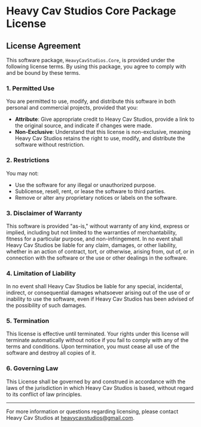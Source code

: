 # Heavy Cav Studios Core Package License

## License Agreement

This software package, `HeavyCavStudios.Core`, is provided under the following license terms. By using this package, you agree to comply with and be bound by these terms.

### 1. Permitted Use
You are permitted to use, modify, and distribute this software in both personal and commercial projects, provided that you:
- **Attribute**: Give appropriate credit to Heavy Cav Studios, provide a link to the original source, and indicate if changes were made.
- **Non-Exclusive**: Understand that this license is non-exclusive, meaning Heavy Cav Studios retains the right to use, modify, and distribute the software without restriction.

### 2. Restrictions
You may not:
- Use the software for any illegal or unauthorized purpose.
- Sublicense, resell, rent, or lease the software to third parties.
- Remove or alter any proprietary notices or labels on the software.

### 3. Disclaimer of Warranty
This software is provided "as-is," without warranty of any kind, express or implied, including but not limited to the warranties of merchantability, fitness for a particular purpose, and non-infringement. In no event shall Heavy Cav Studios be liable for any claim, damages, or other liability, whether in an action of contract, tort, or otherwise, arising from, out of, or in connection with the software or the use or other dealings in the software.

### 4. Limitation of Liability
In no event shall Heavy Cav Studios be liable for any special, incidental, indirect, or consequential damages whatsoever arising out of the use of or inability to use the software, even if Heavy Cav Studios has been advised of the possibility of such damages.

### 5. Termination
This license is effective until terminated. Your rights under this license will terminate automatically without notice if you fail to comply with any of the terms and conditions. Upon termination, you must cease all use of the software and destroy all copies of it.

### 6. Governing Law
This License shall be governed by and construed in accordance with the laws of the jurisdiction in which Heavy Cav Studios is based, without regard to its conflict of law principles.

---

For more information or questions regarding licensing, please contact Heavy Cav Studios at [heavycavstudios@gmail.com](heavycavstudios@gmail.com).

